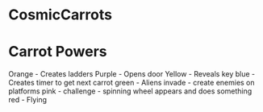 # CosmicCarrots

# Carrot Powers

Orange - Creates ladders
Purple - Opens door
Yellow - Reveals key
blue - Creates timer to get next carrot
green - Aliens invade - create enemies on platforms
pink - challenge - spinning wheel appears and does something 
red - Flying